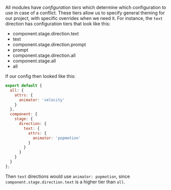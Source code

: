 All modules have _configuration tiers_ which determine which configuration to use in case of a conflict. These tiers allow us to specify general theming for our project, with specific overrides when we need it. For instance, the `text` direction has configuration tiers that look like this:

* component.stage.direction.text
* text
* component.stage.direction.prompt
* prompt
* component.stage.direction.all
* component.stage.all
* all

If our config then looked like this:

```js
export default {
  all: {
    attrs: {
      animator: 'velocity'
    }
  },
  component: {
    stage: {
      direction: {
        text: {
          attrs: {
            animator: 'popmotion'
          }
        }
      }
    }
  }
};
```

Then `text` directions would use `animator: popmotion`, since `component.stage.direction.text` is a higher tier than `all`.

